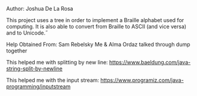 Author: Joshua De La Rosa

This project uses a tree in order to implement a Braille alphabet used
for computing. It is also able to convert from Braille to ASCII (and vice
versa) and to Unicode.˝

Help Obtained From:
Sam Rebelsky 
Me & Alma Ordaz talked through dump together

This helped me with splitting by new line:
https://www.baeldung.com/java-string-split-by-newline

This helped me with the input stream:
https://www.programiz.com/java-programming/inputstream